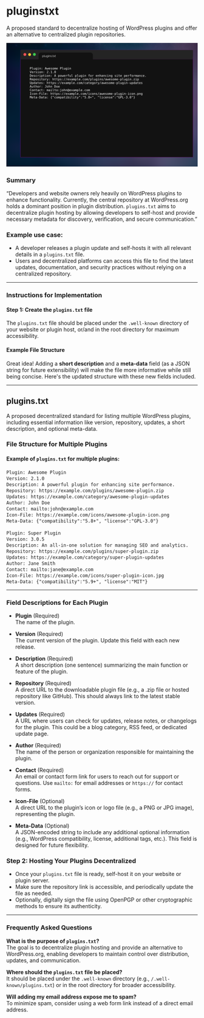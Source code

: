 # pluginstxt
A proposed standard to decentralize hosting of WordPress plugins and offer an alternative to centralized plugin repositories.


<a href="#"><img src="./pluginstxt.png"></a>


### Summary
“Developers and website owners rely heavily on WordPress plugins to enhance functionality. Currently, the central repository at WordPress.org holds a dominant position in plugin distribution. `plugins.txt` aims to decentralize plugin hosting by allowing developers to self-host and provide necessary metadata for discovery, verification, and secure communication.”

### Example use case:
- A developer releases a plugin update and self-hosts it with all relevant details in a `plugins.txt` file.
- Users and decentralized platforms can access this file to find the latest updates, documentation, and security practices without relying on a centralized repository.

---

### Instructions for Implementation

#### Step 1: Create the `plugins.txt` file
The `plugins.txt` file should be placed under the `.well-known` directory of your website or plugin host, or/and in the root directory for maximum accessibility.

#### Example File Structure


Great idea! Adding a **short description** and a **meta-data** field (as a JSON string for future extensibility) will make the file more informative while still being concise. Here's the updated structure with these new fields included.

---

## plugins.txt
A proposed decentralized standard for listing multiple WordPress plugins, including essential information like version, repository, updates, a short description, and optional meta-data.

### File Structure for Multiple Plugins

#### Example of `plugins.txt` for multiple plugins:

```
Plugin: Awesome Plugin
Version: 2.1.0
Description: A powerful plugin for enhancing site performance.
Repository: https://example.com/plugins/awesome-plugin.zip
Updates: https://example.com/category/awesome-plugin-updates
Author: John Doe
Contact: mailto:john@example.com
Icon-File: https://example.com/icons/awesome-plugin-icon.png
Meta-Data: {"compatibility":"5.8+", "license":"GPL-3.0"}

Plugin: Super Plugin
Version: 3.0.5
Description: An all-in-one solution for managing SEO and analytics.
Repository: https://example.com/plugins/super-plugin.zip
Updates: https://example.com/category/super-plugin-updates
Author: Jane Smith
Contact: mailto:jane@example.com
Icon-File: https://example.com/icons/super-plugin-icon.jpg
Meta-Data: {"compatibility":"5.9+", "license":"MIT"}
```

---

### Field Descriptions for Each Plugin

- **Plugin** (Required)  
  The name of the plugin.

- **Version** (Required)  
  The current version of the plugin. Update this field with each new release.

- **Description** (Required)  
  A short description (one sentence) summarizing the main function or feature of the plugin.

- **Repository** (Required)  
  A direct URL to the downloadable plugin file (e.g., a .zip file or hosted repository like GitHub). This should always link to the latest stable version.

- **Updates** (Required)  
  A URL where users can check for updates, release notes, or changelogs for the plugin. This could be a blog category, RSS feed, or dedicated update page.

- **Author** (Required)  
  The name of the person or organization responsible for maintaining the plugin.

- **Contact** (Required)  
  An email or contact form link for users to reach out for support or questions. Use `mailto:` for email addresses or `https://` for contact forms.

- **Icon-File** (Optional)  
  A direct URL to the plugin’s icon or logo file (e.g., a PNG or JPG image), representing the plugin.

- **Meta-Data** (Optional)  
  A JSON-encoded string to include any additional optional information (e.g., WordPress compatibility, license, additional tags, etc.). This field is designed for future flexibility.


### Step 2: Hosting Your Plugins Decentralized
- Once your `plugins.txt` file is ready, self-host it on your website or plugin server.
- Make sure the repository link is accessible, and periodically update the file as needed.
- Optionally, digitally sign the file using OpenPGP or other cryptographic methods to ensure its authenticity.

---

### Frequently Asked Questions

**What is the purpose of `plugins.txt`?**  
The goal is to decentralize plugin hosting and provide an alternative to WordPress.org, enabling developers to maintain control over distribution, updates, and communication.

**Where should the `plugins.txt` file be placed?**  
It should be placed under the `.well-known` directory (e.g., `/.well-known/plugins.txt`) or in the root directory for broader accessibility.

**Will adding my email address expose me to spam?**  
To minimize spam, consider using a web form link instead of a direct email address.

